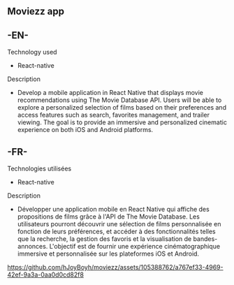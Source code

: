 ## Moviezz app

## -EN-
Technology used
* React-native

 Description
* Develop a mobile application in React Native that displays movie recommendations using The Movie Database API. Users will be able to explore a personalized selection of films based on their preferences and access features such as search, favorites management, and trailer viewing. The goal is to provide an immersive and personalized cinematic experience on both iOS and Android platforms.

## -FR-

Technologies utilisées
* React-native

 Description
* Développer une application mobile en React Native qui affiche des propositions de films grâce à l'API de The Movie Database. Les utilisateurs pourront découvrir une sélection de films personnalisée en fonction de leurs préférences, et accéder à des fonctionnalités telles que la recherche, la gestion des favoris et la visualisation de bandes-annonces. L'objectif est de fournir une expérience cinématographique immersive et personnalisée sur les plateformes iOS et Android.



https://github.com/hJoyBoyh/moviezz/assets/105388762/a767ef33-4969-42ef-9a3a-0aa0d0cd82f8

